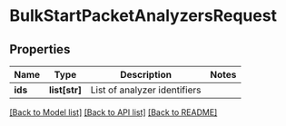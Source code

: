 # BulkStartPacketAnalyzersRequest

## Properties
Name | Type | Description | Notes
------------ | ------------- | ------------- | -------------
**ids** | **list[str]** | List of analyzer identifiers | 

[[Back to Model list]](../README.md#documentation-for-models) [[Back to API list]](../README.md#documentation-for-api-endpoints) [[Back to README]](../README.md)


